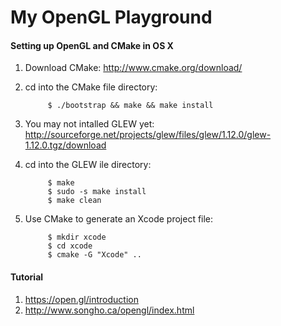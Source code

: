 My OpenGL Playground
====================

#### Setting up OpenGL and CMake in OS X
1. Download CMake: http://www.cmake.org/download/
2. cd into the CMake file directory:


            $ ./bootstrap && make && make install
3. You may not intalled GLEW yet: http://sourceforge.net/projects/glew/files/glew/1.12.0/glew-1.12.0.tgz/download
4. cd into the GLEW ile directory: 


            $ make
            $ sudo -s make install
            $ make clean
3. Use CMake to generate an Xcode project file:


            $ mkdir xcode
            $ cd xcode
            $ cmake -G "Xcode" ..

#### Tutorial
1. https://open.gl/introduction
2. http://www.songho.ca/opengl/index.html